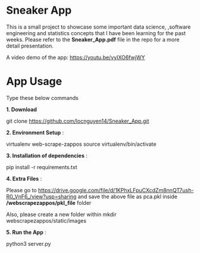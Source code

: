 # Sneaker App
This is a small project to showcase some important data science, ,software engineering and statistics concepts that I have been learning for the past weeks. Please refer to the **Sneaker_App.pdf** file in the repo for a more detail presentation.

A video demo of the app: https://youtu.be/vyIXO6fwjWY

# App Usage
Type these below commands

**1. Download**

git clone https://github.com/locnguyen14/Sneaker_App.git

**2. Environment Setup** : 

virtualenv web-scrape-zappos
source virtualenv/bin/activate

**3. Installation of dependencies** :

pip install -r requirements.txt

**4. Extra Files** :

Please go to https://drive.google.com/file/d/1KPhxLFpuCXcdZm8nnQT7ush-R0_VnF6_/view?usp=sharing and save the above file as pca.pkl inside **/webscrapezappos/pkl_file** folder

Also, please create a new folder within 
mkdir webscrapezappos/static/images

**5. Run the App** :

python3 server.py
